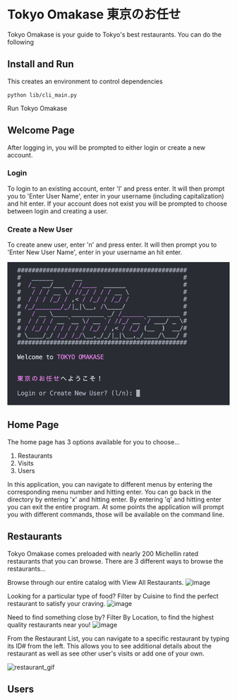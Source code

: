# Tokyo Omakase 東京のお任せ

Tokyo Omakase is your guide to Tokyo's best restaurants. You can do the following 

## Install and Run


This creates an environment to control dependencies

```
python lib/cli_main.py
```
Run Tokyo Omakase



## Welcome Page

After logging in, you will be prompted to either login or create a new account. 

### Login
To login to an existing account, enter 'l' and press enter. It will then prompt you to 'Enter User Name', enter in your username (including capitalization) and hit enter. If your account does not exist you will be prompted to choose between login and creating a user.



### Create a New User
To create anew user, enter 'n' and press enter. It will then prompt you to 'Enter New User Name', enter in your username an hit enter. 

![Login](readme_img/login.png)

## Home Page

The home page has 3 options available for you to choose...

1. Restaurants
2. Visits
3. Users

In this application, you can navigate to different menus by entering the corresponding menu number and hitting enter. You can go back in the directory by entering 'x' and hitting enter. By entering 'q' and hitting enter you can exit the entire program. At some points the application will prompt you with different commands, those will be available on the command line.

## Restaurants
Tokyo Omakase comes preloaded with nearly 200 Michellin rated restaurants that you can browse. There are 3 different ways to browse the restaurants...

Browse through our entire catalog with View All Restaurants.
![image](https://github.com/christian-gerard/tokyo-omakase/assets/12631152/85fd274a-137d-4c45-bc5b-8a234726c1cd)

Looking for a particular type of food? Filter by Cuisine to find the perfect restaurant to satisfy your craving.
![image](https://github.com/christian-gerard/tokyo-omakase/assets/12631152/15b1b7f0-839d-4a15-8231-d52881e0258c)

Need to find something close by? Filter By Location, to find the highest quality restaurants near you!
![image](https://github.com/christian-gerard/tokyo-omakase/assets/12631152/fc4e6bbf-57c9-4e48-8c43-a08672a10e7d)

From the Restaurant List, you can navigate to a specific restaurant by typing its ID# from the left. This allows you to see additional details about the restaurant as well as see other user's visits or add one of your own.

![restaurant_gif](https://github.com/christian-gerard/tokyo-omakase/assets/12631152/2fb03765-130f-4b07-9978-63114b2149f3)




## Users


